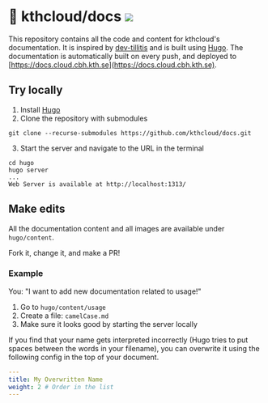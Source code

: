 # 📖 kthcloud/docs <img src=https://github.com/kthcloud/docs/actions/workflows/deploy.yaml/badge.svg >

This repository contains all the code and content for kthcloud's documentation. It is inspired by [dev-tillitis](https://github.com/tillitis/dev-tillitis) and is built using [Hugo](https://gohugo.io/). The documentation is automatically built on every push, and deployed to [https://docs.cloud.cbh.kth.se](https://docs.cloud.cbh.kth.se).

## Try locally

1. Install [Hugo](https://gohugo.io/)
2. Clone the repository with submodules
```
git clone --recurse-submodules https://github.com/kthcloud/docs.git
```
3. Start the server and navigate to the URL in the terminal
```
cd hugo
hugo server
...
Web Server is available at http://localhost:1313/ 
```

## Make edits
All the documentation content and all images are available under `hugo/content`. 

Fork it, change it, and make a PR!

### Example

You: "I want to add new documentation related to usage!"

1. Go to `hugo/content/usage`
2. Create a file: `camelCase.md`
3. Make sure it looks good by starting the server locally


If you find that your name gets interpreted incorrectly (Hugo tries to put spaces between the words in your filename), you can overwrite it using the following config in the top of your document.
```yaml
---
title: My Overwritten Name
weight: 2 # Order in the list
---
```

